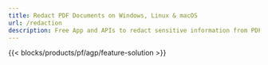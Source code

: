```yaml
---
title: Redact PDF Documents on Windows, Linux & macOS 
url: /redaction
description: Free App and APIs to redact sensitive information from PDF
---
```


{{< blocks/products/pf/agp/feature-solution >}} 

